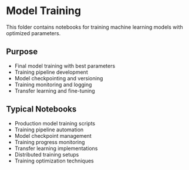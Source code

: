 # Model Training

This folder contains notebooks for training machine learning models with optimized parameters.

## Purpose
- Final model training with best parameters
- Training pipeline development
- Model checkpointing and versioning
- Training monitoring and logging
- Transfer learning and fine-tuning

## Typical Notebooks
- Production model training scripts
- Training pipeline automation
- Model checkpoint management
- Training progress monitoring
- Transfer learning implementations
- Distributed training setups
- Training optimization techniques
